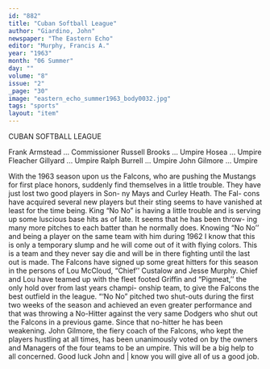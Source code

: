 ```yaml
---
id: "882"
title: "Cuban Softball League"
author: "Giardino, John"
newspaper: "The Eastern Echo"
editor: "Murphy, Francis A."
year: "1963"
month: "06 Summer"
day: ""
volume: "8"
issue: "2"
_page: "30"
image: "eastern_echo_summer1963_body0032.jpg"
tags: "sports"
layout: "item"
---
```

CUBAN SOFTBALL LEAGUE

Frank Armstead ... Commissioner
Russell Brooks ... Umpire
Hosea ... Umpire
Fleacher Gillyard ... Umpire
Ralph Burrell ... Umpire
John Gilmore ... Umpire

With the 1963 season upon us the
Falcons, who are pushing the Mustangs
for first place honors, suddenly find
themselves in a little trouble. They
have just lost two good players in Son-
ny Mays and Curley Heath. The Fal-
cons have acquired several new players
but their sting seems to have vanished
at least for the time being. King “No
No” is having a little trouble and is
serving up some luscious base hits as of
late. It seems that he has been throw-
ing many more pitches to each batter
than he normally does. Knowing “No
No’’ and being a player on the same
team with him during 1962 I know that
this is only a temporary slump and he
will come out of it with flying colors.
This is a team and they never say die
and will be in there fighting until the
last out is made. The Falcons have
signed up some great hitters for this
season in the persons of Lou McCloud,
“Chief’’ Custalow and Jesse Murphy.
Chief and Lou have teamed up with the
fleet footed Griffin and “Pigmeat,’’ the
only hold over from last years champi-
onship team, to give the Falcons the
best outfield in the league. “‘No No”
pitched two shut-outs during the first
two weeks of the season and achieved
an even greater performance and that
was throwing a No-Hitter against the
very same Dodgers who shut out the
Falcons in a previous game. Since
that no-hitter he has been weakening.
John Gilmore, the fiery coach of the
Falcons, who kept the players hustling
at all times, has been unanimously
voted on by the owners and Managers
of the four teams to be an umpire. This
will be a big help to all concerned.
Good luck John and | know you will
give all of us a good job.
